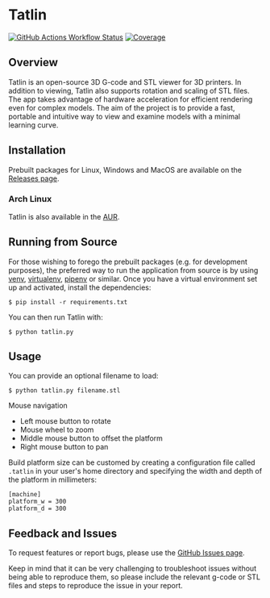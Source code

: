 # Tatlin

[![GitHub Actions Workflow Status](https://img.shields.io/github/actions/workflow/status/dkobozev/tatlin/build-packages.yml)](https://github.com/dkobozev/tatlin/actions/workflows/build-packages.yml)
[![Coverage](https://img.shields.io/endpoint?url=https://gist.githubusercontent.com/dkobozev/bc701128d91bcfb41d3f1496f4e74bcc/raw/covbadge.json)](https://dkobozev.github.io/coverage-reports/tatlin/)

## Overview

Tatlin is an open-source 3D G-code and STL viewer for 3D printers. In addition
to viewing, Tatlin also supports rotation and scaling of STL files. The app
takes advantage of hardware acceleration for efficient rendering even for
complex models. The aim of the project is to provide a fast, portable and
intuitive way to view and examine models with a minimal learning curve.

## Installation

Prebuilt packages for Linux, Windows and MacOS are available on the [Releases
page](https://github.com/dkobozev/tatlin/releases).

### Arch Linux

Tatlin is also available in the [AUR](https://aur.archlinux.org/packages/tatlin/).

## Running from Source

For those wishing to forego the prebuilt packages (e.g. for development
purposes), the preferred way to run the application from source is by using
[venv](https://docs.python.org/3/library/venv.html),
[virtualenv](https://virtualenv.pypa.io/en/latest/),
[pipenv](https://pipenv.readthedocs.io/en/latest/) or similar. Once you have a
virtual environment set up and activated, install the dependencies:

    $ pip install -r requirements.txt

You can then run Tatlin with:

    $ python tatlin.py

## Usage

You can provide an optional filename to load:

    $ python tatlin.py filename.stl

Mouse navigation

- Left mouse button to rotate
- Mouse wheel to zoom
- Middle mouse button to offset the platform
- Right mouse button to pan

Build platform size can be customed by creating a configuration file called
`.tatlin` in your user's home directory and specifying the width and depth of
the platform in millimeters:

    [machine]
    platform_w = 300
    platform_d = 300

## Feedback and Issues

To request features or report bugs, please use the
[GitHub Issues page](https://github.com/dkobozev/tatlin/issues).

Keep in mind that it can be very challenging to troubleshoot issues without
being able to reproduce them, so please include the relevant g-code or STL files
and steps to reproduce the issue in your report.

